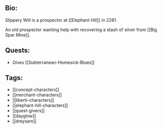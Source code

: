 ## Bio:

Slippery Will is a prospector at [[Elephant Hill]] in 2281.

An old prospector wanting help with recovering a stash of silver from [[Big Spar Mine]].

## Quests:

- Gives [[Subterranean-Homesick-Blues]]

## Tags:

- [[concept-characters]]
- [[merchant-characters]]
- [[liberti-characters]]
- [[elephant-hill-characters]]
- [[quest-givers]]
- [[dayglow]]
- [[dreysam]]